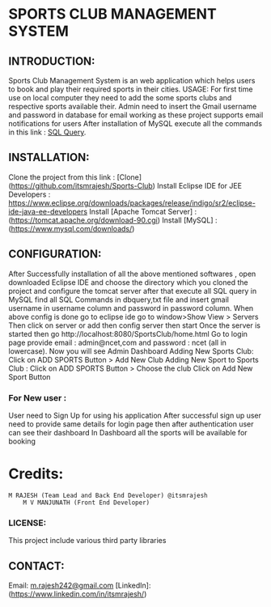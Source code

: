 # SPORTS CLUB MANAGEMENT SYSTEM

## INTRODUCTION:
Sports Club Management System is an web application which helps users to book and play their required sports in their cities.
USAGE:
For first time use on local computer they need to add the some sports clubs and respective sports available their.
Admin need to insert the Gmail username and password in database for email working as these project supports email notifications for users
After installation of MySQL execute all the commands in this link : [SQL Query](https://github.com/itsmrajesh/Sports-Club/blob/master/dbquery.txt).

## INSTALLATION:
Clone the project from this link : [Clone] (https://github.com/itsmrajesh/Sports-Club)
Install Eclipse IDE for JEE Developers :  https://www.eclipse.org/downloads/packages/release/indigo/sr2/eclipse-ide-java-ee-developers
Install [Apache Tomcat Server] : (https://tomcat.apache.org/download-90.cgi)
Install [MySQL] : (https://www.mysql.com/downloads/)

## CONFIGURATION:
After Successfully installation of all the above mentioned softwares , open downloaded Eclipse IDE and choose the directory which you cloned the project and configure the tomcat server after that execute all SQL query in MySQL find all SQL Commands in dbquery,txt file and insert gmail username in username column and password in password column.
When above config is done go to eclipse ide go to window>Show View > Servers 
Then click on server or add then config server then start 
Once the server is started then go http://localhost:8080/SportsClub/home.html
Go to login page provide email : admin@ncet,com and password : ncet (all in lowercase).
Now you will see Admin Dashboard 
Adding New Sports Club:
Click on ADD SPORTS Button > Add New Club 
Adding New Sport to Sports Club :
Click on ADD SPORTS Button > Choose the club Click on Add New Sport Button

### For New user :
User need to Sign Up for using his application 
After successful sign up user need to provide same details for login page then after authentication user can see their dashboard
In Dashboard all the sports will be available for booking

# Credits:
	M RAJESH (Team Lead and Back End Developer) @itsmrajesh
        M V MANJUNATH (Front End Developer)
### LICENSE:
This project include various third party libraries 

## CONTACT:
Email: m.rajesh242@gmail.com
[LinkedIn]: (https://www.linkedin.com/in/itsmrajesh/)
